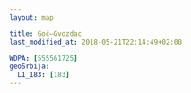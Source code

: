 ```yaml
---
layout: map

title: Goč–Gvozdac
last_modified_at: 2018-05-21T22:14:49+02:00

WDPA: [555561725]
geoSrbija:
  L1_183: [183]
---
```


